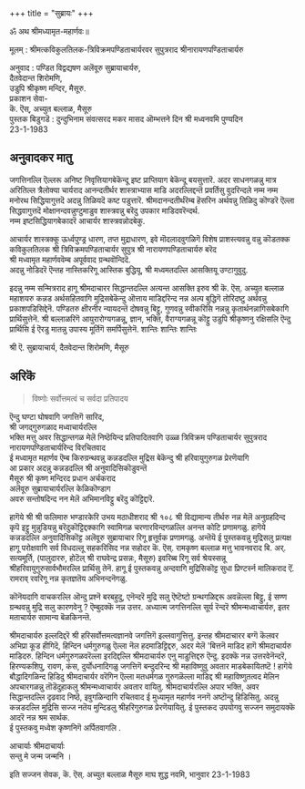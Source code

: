 +++
title = "सुब्रायः"
+++

ॐ 
अथ श्रीमध्यामृत-महार्णवः॥ 

मूलम् : श्रीमत्कविकुलतिलक-त्रिविक्रमपण्डिताचार्यरवर सुपुत्रराद श्रीनारायणपण्डिताचार्यरु 

अनुवाद : पण्डित विद्वद्यषण अलॆवूरु सुब्रायाचार्यरु,  
दैतवेदान्त शिरोमणि,  
उडुपि श्रीकृष्ण मन्दिर, मैसूरु.  
प्रकाशन सेवा-  
कॆ. ऎस्, अच्युत बल्लाळ, मैसूरु  
पुस्तक बिडुगडॆ : दुन्दुभिनाम संवत्सरद मकर मासद ऒम्भत्तने दिन श्री मध्वनवमि पुण्यदिन  
23-1-1983  



## अनुवादकर मातु 
जगत्तिनल्लि ऎल्लरू अनिष्ट निवृत्तियागबेकॆन्दू इष्ट प्राप्तियाग बेकॆन्दू बयसुत्तारॆ. अदर साधनगळन्नु मात्र अरितिल्ल त्रैलोक्या चार्यराद आनन्दतीर्थर शास्त्राभ्यास माडि अदरल्लिद्दन्तॆ प्रवर्तिसु वुदरिन्दले नम्म नम्म मनोरथ सिद्धियागुत्तदॆ अदन्नु तिळियदॆ कष्ट पडुत्तारॆ. श्रीमदानन्दतीर्थरॆम्ब हॆसरिन अर्थवन्नु तिळिदु कॊण्डरॆ ऎल्ला सिद्धवागुत्तदॆ मोक्षानन्दवन्नुण्टुमाडुव शास्त्रवन्नु बरॆदु उपकार माडिदवरॆन्दर्थ.  
नम्म इष्टसिद्धियागबेकादरॆ आचार्यर शास्त्रवन्नोदबेकु.  

आचार्यर शास्त्रक्कू ऊर्ध्वपुण्ड्र धारण, तप्त मुद्राधारण, इवे मॊदलादवुगळिगॆ विशेष प्राशस्त्यवन्नु वन्नु कॊडतक्क  
कविकुलतिलक श्री त्रिविक्रमपण्डिताचार्यर सुपुत्र श्री नारायणपण्डिताचार्यरु बरॆद  
श्री मध्वामृत महार्णववॆम्ब अपूर्ववाद ग्रन्थवॊन्दिदॆ.  
अदन्नु नोडिदरॆ ऎन्तह नास्तिकरिगू आस्तिक बुद्धियू, श्री मध्वमतदल्लि आसक्तियू उण्टागुवुदु.  

इदन्नु नम्म सन्मित्रराद हागू श्रीमदाचारर सिद्धान्तदल्लि अत्यन्त आसक्ति इरुव श्री कॆ. ऎस्. अच्युत बल्लाळ महाशयरु कन्नड अर्थसहितवागि मुद्रिसबेकॆन्दु ऒत्ताय माडिद्दरिन्द नन्न अल्प बुद्धिगॆ तोरिदष्टु अर्थवन्नु प्रकाशपडिसिद्देनॆ. पण्डितरु क्षीरनीर न्यायदन्तॆ दोषवन्नु बिट्टु, गुणवन्नु स्वीकरिसि नन्नन्नु कृतार्थनन्नागिसबेकागि प्रार्थिसुत्तेनॆ. श्री बल्लाळरिगॆ आयुरारोग्यगळन्नू, ज्ञान, भक्ति, वैराग्यगळन्नू कॊट्टु उडुपि श्रीकृष्णनु रक्षिसलि ऎन्दु प्रार्थिसि ई ऎरडु मातन्नु उपास्य मूर्तिगॆ समर्पिसुत्तेनॆ. 
शान्तिः शान्तिः शान्तिः 

श्री ऎ. सुब्रायाचार्य, दैतवेदान्त शिरोमणि, मैसूरु 

## अरिकॆ 

> विष्णोः सर्वोत्तमत्वं च सर्वदा प्रतिपादय 

ऎन्दु घण्टा घोषवागि जगत्तिगॆ सारिद,  
श्री जगद्गुरुगळाद मध्वाचार्यरल्लि  
भक्ति मत्तु अवर सिद्धान्तगळ मेलॆ निष्ठॆयिन्द प्रतिपादितवागि उळ्ळ त्रिविक्रम पण्डिताचार्यर सुपुत्रराद नारायणपण्डिताचार्यरिन्द विरचितवाद  
ई मध्वामृत महार्णव ऎम्ब किरुग्रन्थवन्नु कन्नडदल्लि मुद्रिस बेकॆन्दु श्री हरिवायुगुरुगळ प्रेरणॆयागि  
आ प्रकार अदन्नु कन्नडदल्लि 
श्री अनुवादिसिकॊडुवन्तॆ  
मैसूरु श्री कृष्ण मन्दिरद प्रधान अर्चकराद  
अलॆवूरु सुब्रायाचार्यरल्लि केळिकॊण्डाग  
अवरु सन्तोषदिन्द नन मेलॆ अभिमानविट्टु बरॆदु कॊट्टिद्दारॆ. 

हागॆये श्री श्री फलिमारु भण्डारकेरि उभय मठाधीशराद श्री १०८ श्री विद्यामान्य तीर्थरु नन्न मेलॆ अनुग्रहदिन्द कृपॆ इट्टु मुन्नुडियन्नु बरॆदुकॊट्टिद्दक्कागि स्वामिगळ चरणारविन्दगळल्लि अनन्त कोटि प्रणामगळु. 
हागॆये कन्नडदल्लि अनुवादिसिकॊट्ट अलॆवूरु सुब्रायाचार रिगू हृत्तूर्वक प्रणामगळु. अन्तॆयॆ ई पुस्तकवन्नु मुद्रिसलु प्रत्यक्ष हागू परोक्षवागि सर्व विधदल्लू सहकरिसिद नन्न सहोदर कॆ. ऎस्. रामकृष्ण बल्लाळ मत्तु भावनवराद बि. अर्. सत्यमूर्ति, (पालुदाररु, होटॆल् श्री राघवेन्द्र प्रसन्नः, मैसूरु) इवरिब्ब रिगू सर्व श्रेयस्सन्नू श्रीहरिवायुगुरुसार्वभौमरल्लि प्रार्थिसु तेनॆ. हागू ई पुस्तकवन्नु अन्दवागि मुद्रिसिकॊट्ट सुधा प्रिण्टर्स्न मालिकराद ऎं. रामराव्‌ रवरिगू नन्न कृतज्ञतॆय अभिनन्दनॆगळु. 

कॊनॆयदागि वाचकरल्लि ऒन्दु प्रश्नॆ बरबहुदु, एनॆन्दरॆ मुद्रि सलु ऎष्टॆष्टो ग्रन्थगळिद्दरू अवन्नॆल्ला बिट्टु, ई सण्ण ग्रन्थवन्नु मुद्रि सलु कारणवेनु ? ऎम्बुदक्कॆ नन्न उत्तर. अध्यात्म जगत्तिनल्लि सूर्य रॆन्दरॆ श्रीमन्मध्वाचार्यरु, इतर मताचार्यरु सामान्य बॆळकिनन्तॆ. 

श्रीमदाचार्यरु इल्लदिद्दरॆ श्री हरिसर्वोत्तमत्वज्ञानवे जगत्तिगॆ इल्लवागुत्तित्तु. इन्तह श्रीमदाचारर बग्गॆ कॆलवर अभिप्रा कूड हीगिदॆ, हिन्दिन धर्मगुरुगळु ऎल्ला नॆल हदमाडिट्टिद्दरु, अदर मेलॆ 'बित्तनॆ माडिद हागॆ श्रीमदाचार्यरु माडिदरु. हिन्दिन धर्मगुरुगळवरॆल्ला इरदिद्दल्लि श्रीमदाचार्यरु एनु माडुत्तिद्दरु 
ऎन्दु. 
इदक्कॆ नन्न उत्तरवेनॆन्दरॆ, हिरण्यकशिपु, रावण, कंस, दुर्योधनादिगळु जगत्तिगॆ बन्दुदरिन्द श्री महाविष्णुवु अवतार माडबेकायितष्टॆ ! हागॆये बौद्धादिगळिन्द हिडिदु श्रीमदाचार्यर वरॆगिन ऎल्ला मतधर्मगळ गुरुगळॆल्ला माडिद्द श्री महाविष्णुतत्वद मेलिन अपचारगळन्नु तॊडॆदुहाकलु श्रीमन्मध्वाचार्यर अवतार वायितु. 
श्रीमदाचार्यरल्लि अपार भक्ति, अवर सिद्धान्तदल्लि दृढवाद निष्ठॆ, इवुगळिन्दागि रचितवाद ई मुध्यामृत महार्णव ननगॆ अष्टॊन्दु हिडिसितु. अदन्नु कन्नडदल्लि मुद्रिसि सज्ज नतॆय मुन्दिडलु श्रीहरिगुरुगळ प्रेरणॆयायितु. ई पुस्तकद उपयोगवु सज्जन समुदायक्कॆ आदरॆ नन्न श्रम सार्थक.  
ई पुस्तकवु मध्वेश कृष्णनिगॆ 
अर्पितवागलि . 

आचार्याः श्रीमदाचार्याः  
सन्तु मे जन्म जन्मनि ।   

इति सज्जन सेवक, कॆ. ऎस्. अच्युत बल्लाळ मैसूरु 
माघ शुद्ध नवमि, भानुवार 
23-1-1983 
